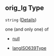 ## orig_lg Type

`string` ([Details](language_identification-properties-orig_lg.md))

one (and only one) of

*   [null](language_identification-properties-orig_lg-oneof-null.md "check type definition")

*   [langISO639Type](language_identification-properties-orig_lg-oneof-langiso639type.md "check type definition")
